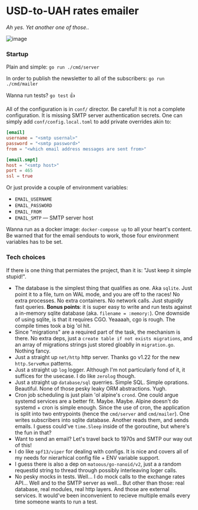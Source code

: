 # USD-to-UAH rates emailer

_Ah yes. Yet another one of those.._

![image](https://github.com/Malien/usd-rates-emailer/assets/7205038/3bee37a7-18b3-40ed-a094-d7a08929d023)

### Startup

Plain and simple: `go run ./cmd/server`

In order to publish the newsletter to all of the subscribers: `go run ./cmd/mailer`

Wanna run tests? `go test` :+1:

All of the configuration is in `conf/` director. Be careful! It is not a complete configuration. It is missing SMTP server authentication secrets. One can simply add `conf/config.local.toml` to add private overrides akin to:
```toml
[email]
username = "<smtp usernal>"
password = "<smtp password>"
from = "<which email address messages are sent from>"

[email.smpt]
host = "<smtp host>"
port = 465
ssl = true
```
Or just provide a couple of environment variables:
- `EMAIL_USERNAME`
- `EMAIL_PASSWORD`
- `EMAIL_FROM`
- `EMAIL_SMTP` — SMTP server host

Wanna run as a docker image: `docker-compose up` to all your heart's content. Be warned that for the email sendouts to work, those four environment variables has to be set.

### Tech choices
If there is one thing that permiates the project, than it is: "Just keep it simple stupid!".

- The database is the simplest thing that qualifies as one. Aka `sqlite`. Just point it to a file, turn on WAL mode, and you are off to the races! No extra processes. No extra containers. No network calls. Just stupidly fast queries. **Bonus points**: it is super easy to write and run tests against a in-memory sqlite database (aka. `filename = :memory:`). One downside of using sqlite, is that it requires CGO. Yeaaaah, cgo is rough. The compile times took a big 'ol hit. 
- Since "migrations" are a required part of the task, the mechanism is there. No extra deps, just a `create table if not exists migrations`, and an array of migrations strings just stored gloablly in `migration.go`. Nothing fancy.
- Just a straight up `net/http` http server. Thanks go v1.22 for the new `http.ServeMux` patterns.
- Just a straight up `log` logger. Although I'm not particularly fond of it, it suffices for the usecase. I do like `zerolog` though.
- Just a straight up `database/sql` querries. Simple SQL. Simple oprations. Beautiful. None of those pesky leaky ORM abstractions. Yugh.
- Cron job scheduling is just plain 'ol alpine's `crond`. One could argue systemd services are a better fit. Maybe. Maybe. Alpine doesn't do systemd + cron is simple enough. Since the use of cron, the application is split into two entrypoints (hence the `cmd/server` and `cmd/mailer`). One writes subscribers into sqlite database. Another reads them, and sends emails. I guess could've `time.Sleep` inside of the goroutine, but where's the fun in that?
- Want to send an email? Let's travel back to 1970s and SMTP our way out of this!
- I do like `spf13/viper` for dealing with configs. It is nice and covers all of my needs for nierarhical config file + ENV variable support.
- I guess there is also a dep on `matoous/go-nanoid/v2`, just a a random requestId string to thread through possibly interleaving loger calls.
- No pesky mocks in tests. Well... I do mock calls to the exchange rates API... Well and to the SMTP server as well... But other than those: real database, real modules, real http layers. And those are external services. It would've been inconvenient to recieve multiple emails every time someone wants to run a test.
